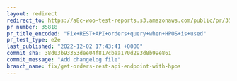 ```yaml
---
layout: redirect
redirect_to: https://a8c-woo-test-reports.s3.amazonaws.com/public/pr/35818/e2e/index.html
pr_number: 35818
pr_title_encoded: "Fix+REST+API+orders+query+when+HPOS+is+used"
pr_test_type: e2e
last_published: "2022-12-02 17:43:41 +0000"
commit_sha: 38d03b93353dee04f817cbaa170d293d8b99e861
commit_message: "Add changelog file"
branch_name: fix/get-orders-rest-api-endpoint-with-hpos
---
```

